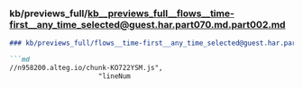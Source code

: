 ### kb/previews_full/kb__previews_full__flows__time-first__any_time_selected@guest.har.part070.md.part002.md

```md
### kb/previews_full/flows__time-first__any_time_selected@guest.har.part070.md (part 002)

```md
//n958200.alteg.io/chunk-KO722YSM.js",
                      "lineNum
```

```

```
